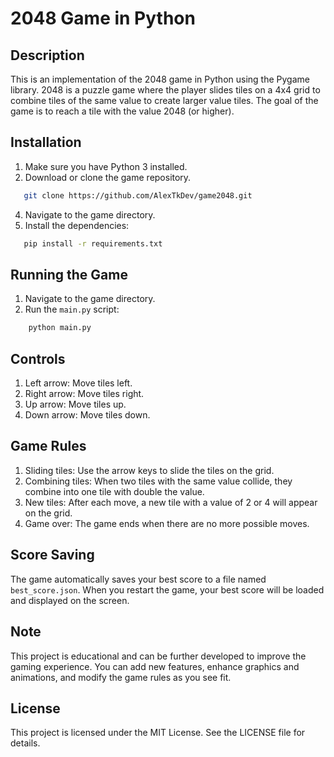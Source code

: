 # 2048 Game in Python

## Description

This is an implementation of the 2048 game in Python using the Pygame library. 2048 is a puzzle game where the player slides tiles on a 4x4 grid to combine tiles of the same value to create larger value tiles. The goal of the game is to reach a tile with the value 2048 (or higher).

## Installation

1. Make sure you have Python 3 installed.
2. Download or clone the game repository.

```bash
   git clone https://github.com/AlexTkDev/game2048.git
```

4. Navigate to the game directory.
5. Install the dependencies:

```bash
   pip install -r requirements.txt
```

## Running the Game

1. Navigate to the game directory.
2. Run the `main.py` script:

```bash
    python main.py
```

## Controls

1. Left arrow: Move tiles left.
2. Right arrow: Move tiles right.
3. Up arrow: Move tiles up.
4. Down arrow: Move tiles down.

## Game Rules

1. Sliding tiles: Use the arrow keys to slide the tiles on the grid.
2. Combining tiles: When two tiles with the same value collide, they combine into one tile with double the value.
3. New tiles: After each move, a new tile with a value of 2 or 4 will appear on the grid.
4. Game over: The game ends when there are no more possible moves.

## Score Saving

The game automatically saves your best score to a file named `best_score.json`. When you restart the game, your best score will be loaded and displayed on the screen.

## Note

This project is educational and can be further developed to improve the gaming experience. You can add new features, enhance graphics and animations, and modify the game rules as you see fit.

## License

This project is licensed under the MIT License. See the LICENSE file for details.

